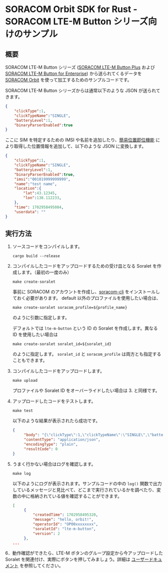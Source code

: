 # SORACOM Orbit SDK for Rust - SORACOM LTE-M Button シリーズ向けのサンプル

## 概要

SORACOM LTE-M Button シリーズ ([SORACOM LTE-M Button Plus](https://soracom.jp/store/5207/) および [SORACOM LTE-M Button for Enterprise](https://soracom.jp/store/5206/)) から送られてくるデータを [SORACOM Orbit](https://soracom.jp/services/orbit/) を使って加工するためのサンプルコードです。

SORACOM LTE-M Button シリーズからは通常以下のような JSON が送られてきます。

```json
{
    "clickType":1,
    "clickTypeName":"SINGLE",
    "batteryLevel":1,
    "binaryParserEnabled":true
}
```

ここに SIM を特定するための IMSI や名前を追加したり、[簡易位置即位機能](https://users.soracom.io/ja-jp/docs/air/get-location-info/#%e3%83%87%e3%83%90%e3%82%a4%e3%82%b9%e3%81%ae%e7%b0%a1%e6%98%93%e7%9a%84%e3%81%aa%e4%bd%8d%e7%bd%ae%e6%83%85%e5%a0%b1-%e7%b0%a1%e6%98%93%e4%bd%8d%e7%bd%ae%e6%b8%ac%e4%bd%8d%e6%a9%9f%e8%83%bd-%e3%82%92%e9%80%81%e4%bf%a1%e3%81%99%e3%82%8b-plan-km1-%e3%81%ae%e3%81%bf) により取得した位置情報を追加して、以下のような JSON に変換します。

```json
{
    "clickType":1,
    "clickTypeName":"SINGLE",
    "batteryLevel":1,
    "binaryParserEnabled":true,
    "imsi":"001019999999999",
    "name":"test name",
    "location":{
        "lat":43.12345,
        "lon":138.112233,
    },
    "time": 1702958495084,
    "userdata": ""
}
```

## 実行方法

1. ソースコードをコンパイルします。
   ```
   cargo build --release
   ```

2. コンパイルしたコードをアップロードするための受け皿となる Soralet を作成します。（最初の一度のみ）
   ```
   make create-soralet
   ```
   事前に SORACOM のアカウントを作成し、[soracom-cli](https://github.com/soracom/soracom-cli) をインストールしておく必要があります。
   default 以外のプロファイルを使用したい場合は、
   ```
   make create-soralet soracom_profile=${profile_name}
   ```
   のように引数に指定します。

   デフォルトでは `lte-m-button` という ID の Soralet を作成します。異なる ID を使用したい場合は
   ```
   make create-soralet soralet_id=${soralet_id}
   ```
   のように指定します。
   `soralet_id` と `soracom_profile` は両方とも指定することもできます。

3. コンパイルしたコードをアップロードします。
   ```
   make upload
   ```
   プロファイルや Soralet ID をオーバーライドしたい場合は 3. と同様です。

4. アップロードしたコードをテストします。
   ```
   make test
   ```
   以下のような結果が表示されたら成功です。
   ```json
   {
        "body": "{\"clickType\":1,\"clickTypeName\":\"SINGLE\",\"batteryLevel\":1,\"imsi\":\"001019999999999\",\"name\":\"test name\",\"location\":{\"lat\":43.12345,\"lon\":138.112233},\"timestamp\":1702958495084,\"userdata\":\"\"}",
        "contentType": "application/json",
        "encodingType": "plain",
        "resultCode": 0
   }
   ```

5. うまく行かない場合はログを確認します。
   ```
   make log
   ```
   以下のようにログが表示されます。サンプルコードの中の `log()` 関数で出力しているメッセージと見比べて、どこまで実行されているかを調べたり、変数の中に格納されている値を確認することができます。
   ```json
   [
        {
            "createdTime": 1702958495320,
            "message": "hello, orbit!",
            "operatorId": "OP00xxxxxxxx",
            "soraletId": "lte-m-button",
            "version": 2
        },
   ...
   ```

6．動作確認ができたら、LTE-M ボタンのグループ設定から今アップロードした Soralet を関連付け、実際にボタンを押してみましょう。詳細は [ユーザードキュメント](https://users.soracom.io/ja-jp/docs/orbit/running/) を参照してください。